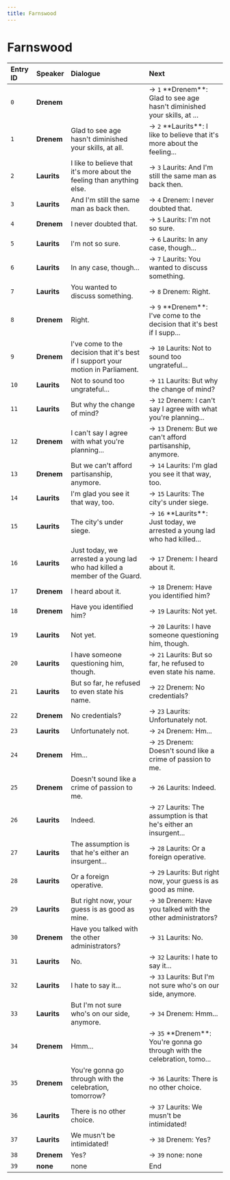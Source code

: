 ```yaml
---
title: Farnswood
---
```


# Farnswood


| Entry ID | Speaker | Dialogue | Next |
| :------- | :------ | :------- | :------------ |
| `0` | **Drenem** |  | → `1` \*\*Drenem\*\*: Glad to see age hasn't diminished your skills, at \.\.\. |
| `1` | **Drenem** | Glad to see age hasn't diminished your skills, at all\. | → `2` \*\*Laurits\*\*: I like to believe that it's more about the feeling\.\.\. |
| `2` | **Laurits** | I like to believe that it's more about the feeling than anything else\. | → `3` Laurits: And I'm still the same man as back then\. |
| `3` | **Laurits** | And I'm still the same man as back then\. | → `4` Drenem: I never doubted that\. |
| `4` | **Drenem** | I never doubted that\. | → `5` Laurits: I'm not so sure\. |
| `5` | **Laurits** | I'm not so sure\. | → `6` Laurits: In any case, though\.\.\. |
| `6` | **Laurits** | In any case, though\.\.\. | → `7` Laurits: You wanted to discuss something\. |
| `7` | **Laurits** | You wanted to discuss something\. | → `8` Drenem: Right\. |
| `8` | **Drenem** | Right\. | → `9` \*\*Drenem\*\*: I've come to the decision that it's best if I supp\.\.\. |
| `9` | **Drenem** | I've come to the decision that it's best if I support your motion in Parliament\. | → `10` Laurits: Not to sound too ungrateful\.\.\. |
| `10` | **Laurits** | Not to sound too ungrateful\.\.\. | → `11` Laurits: But why the change of mind? |
| `11` | **Laurits** | But why the change of mind? | → `12` Drenem: I can't say I agree with what you're planning\.\.\. |
| `12` | **Drenem** | I can't say I agree with what you're planning\.\.\. | → `13` Drenem: But we can't afford partisanship, anymore\. |
| `13` | **Drenem** | But we can't afford partisanship, anymore\. | → `14` Laurits: I'm glad you see it that way, too\. |
| `14` | **Laurits** | I'm glad you see it that way, too\. | → `15` Laurits: The city's under siege\. |
| `15` | **Laurits** | The city's under siege\. | → `16` \*\*Laurits\*\*: Just today, we arrested a young lad who had killed\.\.\. |
| `16` | **Laurits** | Just today, we arrested a young lad who had killed a member of the Guard\. | → `17` Drenem: I heard about it\. |
| `17` | **Drenem** | I heard about it\. | → `18` Drenem: Have you identified him? |
| `18` | **Drenem** | Have you identified him? | → `19` Laurits: Not yet\. |
| `19` | **Laurits** | Not yet\. | → `20` Laurits: I have someone questioning him, though\. |
| `20` | **Laurits** | I have someone questioning him, though\. | → `21` Laurits: But so far, he refused to even state his name\. |
| `21` | **Laurits** | But so far, he refused to even state his name\. | → `22` Drenem: No credentials? |
| `22` | **Drenem** | No credentials? | → `23` Laurits: Unfortunately not\. |
| `23` | **Laurits** | Unfortunately not\. | → `24` Drenem: Hm\.\.\. |
| `24` | **Drenem** | Hm\.\.\. | → `25` Drenem: Doesn't sound like a crime of passion to me\. |
| `25` | **Drenem** | Doesn't sound like a crime of passion to me\. | → `26` Laurits: Indeed\. |
| `26` | **Laurits** | Indeed\. | → `27` Laurits: The assumption is that he's either an insurgent\.\.\. |
| `27` | **Laurits** | The assumption is that he's either an insurgent\.\.\. | → `28` Laurits: Or a foreign operative\. |
| `28` | **Laurits** | Or a foreign operative\. | → `29` Laurits: But right now, your guess is as good as mine\. |
| `29` | **Laurits** | But right now, your guess is as good as mine\. | → `30` Drenem: Have you talked with the other administrators? |
| `30` | **Drenem** | Have you talked with the other administrators? | → `31` Laurits: No\. |
| `31` | **Laurits** | No\. | → `32` Laurits: I hate to say it\.\.\. |
| `32` | **Laurits** | I hate to say it\.\.\. | → `33` Laurits: But I'm not sure who's on our side, anymore\. |
| `33` | **Laurits** | But I'm not sure who's on our side, anymore\. | → `34` Drenem: Hmm\.\.\. |
| `34` | **Drenem** | Hmm\.\.\. | → `35` \*\*Drenem\*\*: You're gonna go through with the celebration, tomo\.\.\. |
| `35` | **Drenem** | You're gonna go through with the celebration, tomorrow? | → `36` Laurits: There is no other choice\. |
| `36` | **Laurits** | There is no other choice\. | → `37` Laurits: We musn't be intimidated\! |
| `37` | **Laurits** | We musn't be intimidated\! | → `38` Drenem: Yes? |
| `38` | **Drenem** | Yes? | → `39` none: none |
| `39` | **none** | none | End |
